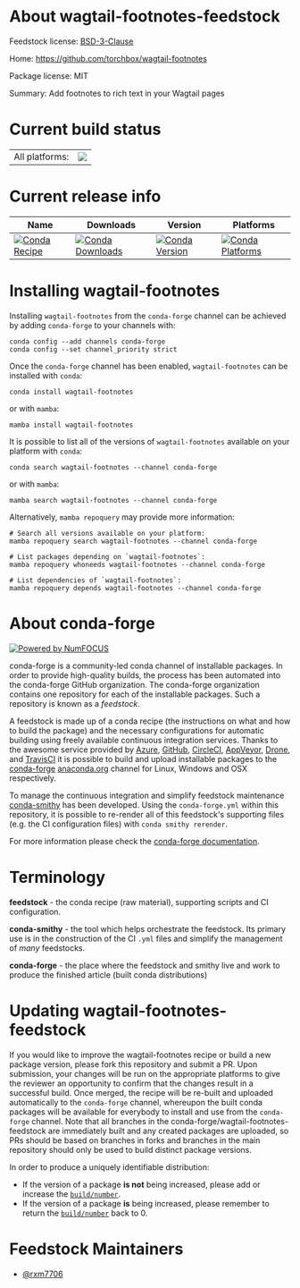 About wagtail-footnotes-feedstock
=================================

Feedstock license: [BSD-3-Clause](https://github.com/conda-forge/wagtail-footnotes-feedstock/blob/main/LICENSE.txt)

Home: https://github.com/torchbox/wagtail-footnotes

Package license: MIT

Summary: Add footnotes to rich text in your Wagtail pages

Current build status
====================


<table><tr><td>All platforms:</td>
    <td>
      <a href="https://dev.azure.com/conda-forge/feedstock-builds/_build/latest?definitionId=21671&branchName=main">
        <img src="https://dev.azure.com/conda-forge/feedstock-builds/_apis/build/status/wagtail-footnotes-feedstock?branchName=main">
      </a>
    </td>
  </tr>
</table>

Current release info
====================

| Name | Downloads | Version | Platforms |
| --- | --- | --- | --- |
| [![Conda Recipe](https://img.shields.io/badge/recipe-wagtail--footnotes-green.svg)](https://anaconda.org/conda-forge/wagtail-footnotes) | [![Conda Downloads](https://img.shields.io/conda/dn/conda-forge/wagtail-footnotes.svg)](https://anaconda.org/conda-forge/wagtail-footnotes) | [![Conda Version](https://img.shields.io/conda/vn/conda-forge/wagtail-footnotes.svg)](https://anaconda.org/conda-forge/wagtail-footnotes) | [![Conda Platforms](https://img.shields.io/conda/pn/conda-forge/wagtail-footnotes.svg)](https://anaconda.org/conda-forge/wagtail-footnotes) |

Installing wagtail-footnotes
============================

Installing `wagtail-footnotes` from the `conda-forge` channel can be achieved by adding `conda-forge` to your channels with:

```
conda config --add channels conda-forge
conda config --set channel_priority strict
```

Once the `conda-forge` channel has been enabled, `wagtail-footnotes` can be installed with `conda`:

```
conda install wagtail-footnotes
```

or with `mamba`:

```
mamba install wagtail-footnotes
```

It is possible to list all of the versions of `wagtail-footnotes` available on your platform with `conda`:

```
conda search wagtail-footnotes --channel conda-forge
```

or with `mamba`:

```
mamba search wagtail-footnotes --channel conda-forge
```

Alternatively, `mamba repoquery` may provide more information:

```
# Search all versions available on your platform:
mamba repoquery search wagtail-footnotes --channel conda-forge

# List packages depending on `wagtail-footnotes`:
mamba repoquery whoneeds wagtail-footnotes --channel conda-forge

# List dependencies of `wagtail-footnotes`:
mamba repoquery depends wagtail-footnotes --channel conda-forge
```


About conda-forge
=================

[![Powered by
NumFOCUS](https://img.shields.io/badge/powered%20by-NumFOCUS-orange.svg?style=flat&colorA=E1523D&colorB=007D8A)](https://numfocus.org)

conda-forge is a community-led conda channel of installable packages.
In order to provide high-quality builds, the process has been automated into the
conda-forge GitHub organization. The conda-forge organization contains one repository
for each of the installable packages. Such a repository is known as a *feedstock*.

A feedstock is made up of a conda recipe (the instructions on what and how to build
the package) and the necessary configurations for automatic building using freely
available continuous integration services. Thanks to the awesome service provided by
[Azure](https://azure.microsoft.com/en-us/services/devops/), [GitHub](https://github.com/),
[CircleCI](https://circleci.com/), [AppVeyor](https://www.appveyor.com/),
[Drone](https://cloud.drone.io/welcome), and [TravisCI](https://travis-ci.com/)
it is possible to build and upload installable packages to the
[conda-forge](https://anaconda.org/conda-forge) [anaconda.org](https://anaconda.org/)
channel for Linux, Windows and OSX respectively.

To manage the continuous integration and simplify feedstock maintenance
[conda-smithy](https://github.com/conda-forge/conda-smithy) has been developed.
Using the ``conda-forge.yml`` within this repository, it is possible to re-render all of
this feedstock's supporting files (e.g. the CI configuration files) with ``conda smithy rerender``.

For more information please check the [conda-forge documentation](https://conda-forge.org/docs/).

Terminology
===========

**feedstock** - the conda recipe (raw material), supporting scripts and CI configuration.

**conda-smithy** - the tool which helps orchestrate the feedstock.
                   Its primary use is in the construction of the CI ``.yml`` files
                   and simplify the management of *many* feedstocks.

**conda-forge** - the place where the feedstock and smithy live and work to
                  produce the finished article (built conda distributions)


Updating wagtail-footnotes-feedstock
====================================

If you would like to improve the wagtail-footnotes recipe or build a new
package version, please fork this repository and submit a PR. Upon submission,
your changes will be run on the appropriate platforms to give the reviewer an
opportunity to confirm that the changes result in a successful build. Once
merged, the recipe will be re-built and uploaded automatically to the
`conda-forge` channel, whereupon the built conda packages will be available for
everybody to install and use from the `conda-forge` channel.
Note that all branches in the conda-forge/wagtail-footnotes-feedstock are
immediately built and any created packages are uploaded, so PRs should be based
on branches in forks and branches in the main repository should only be used to
build distinct package versions.

In order to produce a uniquely identifiable distribution:
 * If the version of a package **is not** being increased, please add or increase
   the [``build/number``](https://docs.conda.io/projects/conda-build/en/latest/resources/define-metadata.html#build-number-and-string).
 * If the version of a package **is** being increased, please remember to return
   the [``build/number``](https://docs.conda.io/projects/conda-build/en/latest/resources/define-metadata.html#build-number-and-string)
   back to 0.

Feedstock Maintainers
=====================

* [@rxm7706](https://github.com/rxm7706/)

